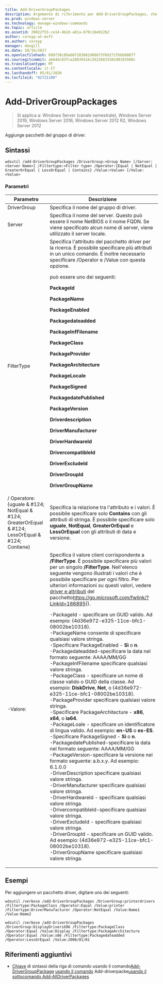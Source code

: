 ```yaml
---
title: Add-DriverGroupPackages
description: Argomento di riferimento per Add-DriverGroupPackages, che consente di aggiungere pacchetti del gruppo di driver.
ms.prod: windows-server
ms.technology: manage-windows-commands
ms.topic: article
ms.assetid: 29022f53-ce14-4b2d-a81a-679c18e022b2
author: coreyp-at-msft
ms.author: coreyp
manager: dongill
ms.date: 10/16/2017
ms.openlocfilehash: 698f30c89a607283062d08b73f69271fbbb08077
ms.sourcegitcommit: ab64dc83fca28039416c26226815502d0193500c
ms.translationtype: MT
ms.contentlocale: it-IT
ms.lasthandoff: 05/01/2020
ms.locfileid: "82721100"
---
```

# <a name="add-drivergrouppackages"></a>Add-DriverGroupPackages

> Si applica a: Windows Server (canale semestrale), Windows Server 2019, Windows Server 2016, Windows Server 2012 R2, Windows Server 2012

Aggiunge pacchetti del gruppo di driver.

## <a name="syntax"></a>Sintassi
```
wdsutil /add-DriverGroupPackages /DriverGroup:<Group Name> [/Server:<Server Name>] /Filtertype:<Filter type> /Operator:{Equal | NotEqual | GreaterOrEqual | LessOrEqual | Contains} /Value:<Value> [/Value:<Value>
```
### <a name="parameters"></a>Parametri

|                                         Parametro                                          |                                                                                                                                                                                                                                                                                                                                                                                                                                                                                                                                                                                                                                                                                                                                                                                                                                                                                                      Descrizione                                                                                                                                                                                                                                                                                                                                                                                                                                                                                                                                                                                                                                                                                                                                                                                                                                                                                                      |
|--------------------------------------------------------------------------------------------|-----------------------------------------------------------------------------------------------------------------------------------------------------------------------------------------------------------------------------------------------------------------------------------------------------------------------------------------------------------------------------------------------------------------------------------------------------------------------------------------------------------------------------------------------------------------------------------------------------------------------------------------------------------------------------------------------------------------------------------------------------------------------------------------------------------------------------------------------------------------------------------------------------------------------------------------------------------------------------------------------------------------------------------------------------------------------------------------------------------------------------------------------------------------------------------------------------------------------------------------------------------------------------------------------------------------------------------------------------------------------------------------------------------------------------------------------------------------------------------------------------------------------------------------------------------------------------------------------------------------------------------------------------------------------------------------------------------------------------------------------------------------------------------------------------------------------|
|                                 DriverGroup<Group Name>                                  |                                                                                                                                                                                                                                                                                                                                                                                                                                                                                                                                                                                                                                                                                                                                                                                                                                                                                        Specifica il nome del gruppo di driver.                                                                                                                                                                                                                                                                                                                                                                                                                                                                                                                                                                                                                                                                                                                                                                                                                                                                                        |
|                                   Server<Server name>                                    |                                                                                                                                                                                                                                                                                                                                                                                                                                                                                                                                                                                                                                                                                                                                                                                                                                         Specifica il nome del server. Questo può essere il nome NetBIOS o il nome FQDN. Se viene specificato alcun nome di server, viene utilizzato il server locale.                                                                                                                                                                                                                                                                                                                                                                                                                                                                                                                                                                                                                                                                                                                                                                                                                                         |
|                                 FilterType<Filter type>                                  |                                                                                                                                                                                                                                                                                                                                                                                                                                                                                Specifica l'attributo del pacchetto driver per la ricerca. È possibile specificare più attributi in un unico comando. È inoltre necessario specificare /Operator e /Value con questa opzione.<p><Filter type>può essere uno dei seguenti:<p>**PackageId**<p>**PackageName**<p>**PackageEnabled**<p>**Packagedateadded**<p>**PackageInfFilename**<p>**PackageClass**<p>**PackageProvider**<p>**PackageArchitecture**<p>**PackageLocale**<p>**PackageSigned**<p>**PackagedatePublished**<p>**PackageVersion**<p>**Driverdescription**<p>**DriverManufacturer**<p>**DriverHardwareId**<p>**DrivercompatibleId**<p>**DriverExcludeId**<p>**DriverGroupId**<p>**DriverGroupName**                                                                                                                                                                                                                                                                                                                                                                                                                                                                                 |
| / Operatore: {uguale & #124; NotEqual & #124; GreaterOrEqual & #124; LessOrEqual & #124; Contiene} |                                                                                                                                                                                                                                                                                                                                                                                                                                                                                                                                                                                                                                                                                                                                                                                   Specifica la relazione tra l'attributo e i valori. È possibile specificare solo **Contains** con gli attributi di stringa. È possibile specificare solo **uguale**, **NotEqual**, **GreaterOrEqual** e **LessOrEqual** con gli attributi di data e versione.                                                                                                                                                                                                                                                                                                                                                                                                                                                                                                                                                                                                                                                                                                                                                                                   |
|                                       -Valore:<Value>                                       | Specifica il valore client corrispondente a **/FilterType**. È possibile specificare più valori per un singolo **/FilterType**. Nell'elenco seguente vengono illustrati i valori che è possibile specificare per ogni filtro. Per ulteriori informazioni su questi valori, vedere [driver e attributi](https://go.microsoft.com/fwlink/?LinkId=166895) del pacchetto<https://go.microsoft.com/fwlink/?LinkId=166895>().<p>-PackageId - specificare un GUID valido. Ad esempio: {4d36e972-e325-11ce-bfc1-08002be10318}.<br />-PackageName consente di specificare qualsiasi valore stringa.<br />-Specificare PackageEnabled - **Sì** o **n**.<br />-Packagedateadded-specificare la data nel formato seguente: AAAA/MM/GG<br />-PackageInfFilename specificare qualsiasi valore stringa.<br />-PackageClass - specificare un nome di classe valido o GUID della classe. Ad esempio: **DiskDrive**, **Net**, o {4d36e972-e325-11ce-bfc1-08002be10318}.<br />-PackageProvider specificare qualsiasi valore stringa.<br />-Specificare PackageArchitecture - **x86**, **x64**, o **ia64**.<br />-PackageLoale - specificare un identificatore di lingua valido. Ad esempio: **en-US** o **es-ES**.<br />-Specificare PackageSigned - **Sì** o **n**.<br />-PackagedatePublished-specificare la data nel formato seguente: AAAA/MM/GG<br />-PackageVersion-specificare la versione nel formato seguente: a.b.x.y. Ad esempio: 6.1.0.0<br />-DriverDescription specificare qualsiasi valore stringa.<br />-DriverManufacturer specificare qualsiasi valore stringa.<br />-DriverHardwareId - specificare qualsiasi valore stringa.<br />-DrivercompatibleId-specificare qualsiasi valore stringa.<br />-DriverExcludeId - specificare qualsiasi valore stringa.<br />-DriverGroupId - specificare un GUID valido. Ad esempio: {4d36e972-e325-11ce-bfc1-08002be10318}.<br />-DriverGroupName specificare qualsiasi valore stringa. |

## <a name="examples"></a>Esempi
Per aggiungere un pacchetto driver, digitare uno dei seguenti:
```
wdsutil /verbose /add-DriverGroupPackages /DriverGroup:printerdrivers /Filtertype:PackageClass /Operator:Equal /Value:printer /Filtertype:DriverManufacturer /Operator:NotEqual /Value:Name1 /Value:Name2
```
```
wdsutil /verbose /add-DriverGroupPackages /DriverGroup:DisplayDriversX86 /Filtertype:PackageClass /Operator:Equal /Value:Display /Filtertype:PackageArchitecture /Operator:Equal /Value:x86 /Filtertype:Packagedateadded /Operator:LessOrEqual /Value:2008/01/01
```
## <a name="additional-references"></a>Riferimenti aggiuntivi
- [Chiave](command-line-syntax-key.md)
di sintassi della riga di comando usando il comando[Add-DriverGroupPackage](using-the-add-drivergrouppackage-command.md)
[usando il comando](using-the-add-driverpackage-command.md)
Add-driverpacke[usando il sottocomando Add-AllDriverPackages](using-the-add-alldriverpackages-subcommand.md)
